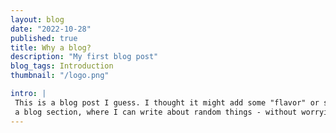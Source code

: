 ```yaml
---
layout: blog
date: "2022-10-28"
published: true
title: Why a blog?
description: "My first blog post"
blog_tags: Introduction
thumbnail: "/logo.png"

intro: |
 This is a blog post I guess. I thought it might add some "flavor" or something to my site if I added
 a blog section, where I can write about random things - without worrying if anyone will ever read them or any nonsense like that...
---
```

